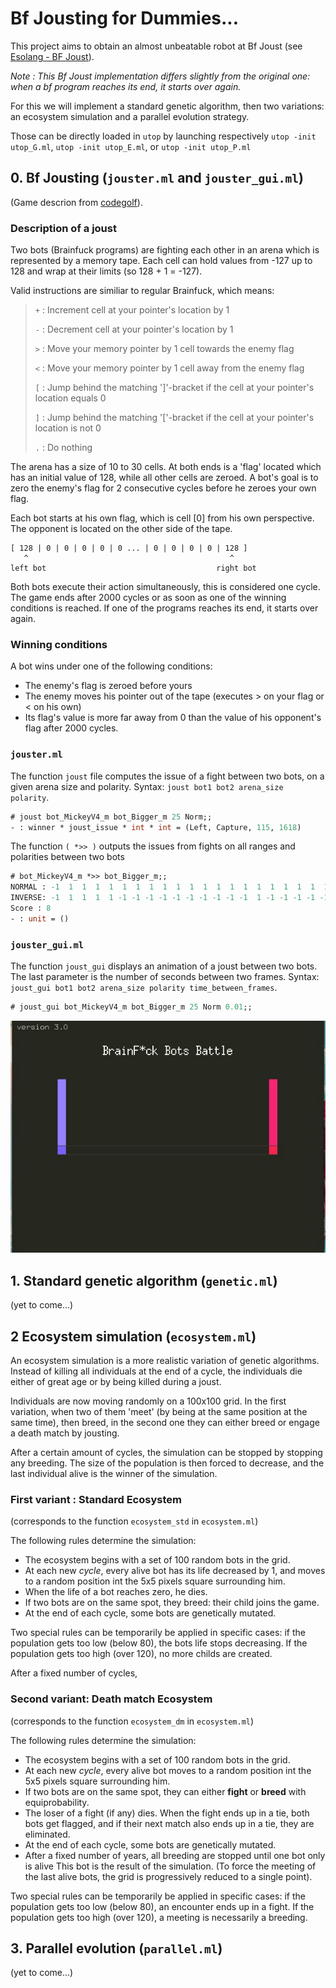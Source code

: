 
# Bf Jousting for Dummies...

This project aims to obtain an almost unbeatable robot at Bf Joust (see [Esolang - BF Joust](https://esolangs.org/wiki/BF_Joust)).

*Note : This Bf Joust implementation differs slightly from the original one: when a bf program reaches its end, it starts over again.*

For this we will implement a standard genetic algorithm, then two variations: an ecosystem simulation and a parallel evolution strategy.

Those can be directly loaded in `utop`  by launching respectively `utop -init utop_G.ml`, `utop -init utop_E.ml`, or `utop -init utop_P.ml` 


## 0. Bf Jousting (`jouster.ml` and `jouster_gui.ml`)

(Game descrion from [codegolf](https://codegolf.stackexchange.com/questions/36645/brainfedbotsforbattling-a-brainf-tournament)).

### Description of a joust

Two bots (Brainfuck programs) are fighting each other in an arena which is represented by a memory tape. Each cell can hold values from -127 up to 128 and wrap at their limits (so 128 + 1 = -127).

Valid instructions are similiar to regular Brainfuck, which means:

> `+` : Increment cell at your pointer's location by 1
> 
> `-` : Decrement cell at your pointer's location by 1
> 
> `>` : Move your memory pointer by 1 cell towards the enemy flag
> 
> `<` : Move your memory pointer by 1 cell away from the enemy flag
> 
> `[` : Jump behind the matching ']'-bracket if the cell at your pointer's location equals 0
> 
> `]` : Jump behind the matching '['-bracket if the cell at your pointer's location is not 0
> 
> `.` : Do nothing

The arena has a size of 10 to 30 cells. At both ends is a 'flag' located which has an initial value of 128, while all other cells are zeroed. A bot's goal is to zero the enemy's flag for 2 consecutive cycles before he zeroes your own flag.

Each bot starts at his own flag, which is cell [0] from his own perspective. The opponent is located on the other side of the tape.

```
[ 128 | 0 | 0 | 0 | 0 | 0 ... | 0 | 0 | 0 | 0 | 128 ]
   ^                                             ^
left bot                                      right bot
```

Both bots execute their action simultaneously, this is considered one cycle. The game ends after 2000 cycles or as soon as one of the winning conditions is reached. If one of the programs reaches its end, it starts over again.

### Winning conditions

A bot wins under one of the following conditions:

- The enemy's flag is zeroed before yours
- The enemy moves his pointer out of the tape (executes > on your flag or < on his own)
- Its flag's value is more far away from 0 than the value of his opponent's flag after 2000 cycles.

### `jouster.ml`

The function `joust` file computes the issue of a fight between two bots, on a given arena size and polarity. Syntax: `joust bot1 bot2 arena_size polarity`.

```ocaml
# joust bot_MickeyV4_m bot_Bigger_m 25 Norm;;
- : winner * joust_issue * int * int = (Left, Capture, 115, 1618)
```

The function `( *>> )` outputs the issues from fights on all ranges and polarities between two bots

```ocaml
# bot_MickeyV4_m *>> bot_Bigger_m;;
NORMAL : -1  1  1  1  1  1  1  1  1  1  1  1  1  1  1  1  1  1  1  1  1
INVERSE: -1  1  1  1  1 -1 -1 -1 -1 -1 -1 -1 -1 -1 -1  1 -1 -1 -1 -1 -1
Score : 8
- : unit = ()
```

### `jouster_gui.ml`

The function `joust_gui` displays an animation of a joust between two bots. The last parameter is the number of seconds between two frames. Syntax: `joust_gui bot1 bot2 arena_size polarity time_between_frames`.

```ocaml
# joust_gui bot_MickeyV4_m bot_Bigger_m 25 Norm 0.01;;
```

![joust_gui](/images/joust_gui.gif)



## 1. Standard genetic algorithm (`genetic.ml`)

(yet to come...)

## 2 Ecosystem simulation (`ecosystem.ml`)

An ecosystem simulation is a more realistic variation of genetic algorithms. Instead of killing all individuals at the end of a cycle, the individuals die either of great age or by being killed during a joust.

Individuals are now moving randomly on a 100x100 grid. In the first variation, when two of them 'meet' (by being at the same position at the same time), then breed, in the second one they can either breed or engage a death match by jousting.

After a certain amount of cycles, the simulation can be stopped by stopping any breeding. The size of the population is then forced to decrease, and the last individual alive is the winner of the simulation.

### First variant : Standard Ecosystem

(corresponds to the function `ecosystem_std` in `ecosystem.ml`)

The following rules determine the simulation:

- The ecosystem begins with a set of 100 random bots in the grid.
- At each new *cycle*, every alive bot has its life decreased by 1, and moves to a random position int the 5x5 pixels square surrounding him.
- When the life of a bot reaches zero, he dies.
- If two bots are on the same spot, they breed: their child joins the game.
- At the end of each cycle, some bots are genetically mutated.

Two special rules can be temporarily be applied in specific cases: if the population gets too low (below 80), the bots life stops decreasing. If the population gets too high (over 120), no more childs are created.

After a fixed number of cycles, 

### Second variant: Death match Ecosystem

(corresponds to the function `ecosystem_dm` in `ecosystem.ml`)

The following rules determine the simulation:

- The ecosystem begins with a set of 100 random bots in the grid.
- At each new *cycle*, every alive bot moves to a random position int the 5x5 pixels square surrounding him.
- If two bots are on the same spot, they can either **fight** or **breed** with equiprobability.
- The loser of a fight (if any) dies. When the fight ends up in a tie, both bots get flagged, and if their next match also ends up in a tie, they are eliminated.
- At the end of each cycle, some bots are genetically mutated.
- After a fixed number of years, all breeding are stopped until one bot only is alive This bot is the result of the simulation. (To force the meeting of the last alive bots, the grid is progressively reduced to a single point).

Two special rules can be temporarily be applied in specific cases: if the population gets too low (below 80), an encounter ends up in a fight. If the population gets too high (over 120), a meeting is necessarily a breeding.

## 3. Parallel evolution (`parallel.ml`)

(yet to come...)